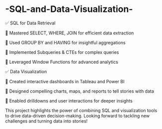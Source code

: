 # -SQL-and-Data-Visualization-

✅ SQL for Data Retrieval

🔹 Mastered SELECT, WHERE, JOIN for efficient data extraction

🔹 Used GROUP BY and HAVING for insightful aggregations

🔹 Implemented Subqueries & CTEs for complex queries

🔹 Leveraged Window Functions for advanced analytics

✅ Data Visualization

🔹 Created interactive dashboards in Tableau and Power BI

🔹 Designed compelling charts, maps, and reports to tell stories with data

🔹 Enabled drilldowns and user interactions for deeper insights

This project highlights the power of combining SQL and visualization tools to drive data-driven decision-making. Looking forward to tackling new challenges and turning data into stories!
